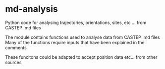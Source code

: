 # md-analysis
Python code for analysing trajectories, orientations, sites,  etc ... from CASTEP .md files 

The module contains functions used to analyse data from CASTEP .md files
Many of the functions require inputs that have been explained in the comments 

These funcitons could be adapted to accept position data etc... from other sources
